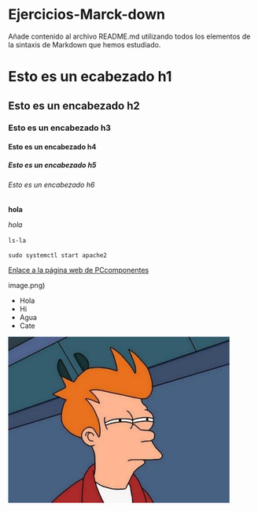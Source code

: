 # Ejercicios-Marck-down
Añade contenido al archivo README.md utilizando todos los elementos de la sintaxis de Markdown que hemos estudiado.

# Esto es un ecabezado h1
## Esto es un encabezado h2
### Esto es un encabezado h3
#### Esto es un encabezado h4
##### Esto es un encabezado h5
###### Esto es un encabezado h6
**hola** 

*hola*

`ls-la`

```
sudo systemctl start apache2
```

[Enlace a la página web de PCcomponentes](https://www.pccomponentes.com/)

image.png)


* Hola
* Hi
* Agua
* Cate

![alt text](/Fredy.jpg)
